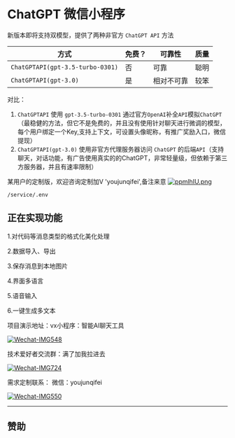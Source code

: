 # ChatGPT 微信小程序

新版本即将支持双模型，提供了两种非官方 `ChatGPT API` 方法

| 方式                               | 免费？ | 可靠性     | 质量 |
|----------------------------------| ------ | ---------- |----|
| `ChatGPTAPI(gpt-3.5-turbo-0301)` | 否     | 可靠       | 聪明 |
| `ChatGPTAPI(gpt-3.0)`            | 是     | 相对不可靠 | 较笨 |

对比：
1. `ChatGPTAPI` 使用 `gpt-3.5-turbo-0301` 通过官方`OpenAI`补全`API`模拟`ChatGPT`（最稳健的方法，但它不是免费的，并且没有使用针对聊天进行微调的模型，每个用户绑定一个Key,支持上下文，可设置头像昵称，有推广奖励入口，微信提现）
2. `ChatGPTAPI(gpt-3.0)` 使用非官方代理服务器访问 `ChatGPT` 的后端`API`（支持聊天，对话功能，有广告使用真实的的ChatGPT，非常轻量级，但依赖于第三方服务器，并且有速率限制）

某用户的定制版，欢迎咨询定制加V 'youjunqifei',备注来意
<a href="https://imgse.com/i/ppmlhIU"><img src="https://s1.ax1x.com/2023/03/08/ppmlhIU.png" alt="ppmlhIU.png" border="0" /></a>



```
/service/.env
```

## 正在实现功能

1.对代码等消息类型的格式化美化处理

2.数据导入、导出

3.保存消息到本地图片

4.界面多语言

5.语音输入

6.一键生成多文本

项目演示地址：vx小程序：智能AI聊天工具

<a href='https://postimg.cc/Z9mhW6VT' target='_blank'><img src='https://i.postimg.cc/Z9mhW6VT/Wechat-IMG548.jpg' border='0' alt='Wechat-IMG548'/></a>

技术爱好者交流群：满了加我拉进去

<a href='https://postimg.cc/nCskD5Pk' target='_blank'><img src='https://i.postimg.cc/nCskD5Pk/Wechat-IMG724.jpg' border='0' alt='Wechat-IMG724'/></a>


需求定制联系： 微信：youjunqifei

<a href='https://postimg.cc/6TPVtcpG' target='_blank'><img src='https://i.postimg.cc/6TPVtcpG/Wechat-IMG550.jpg' border='0' alt='Wechat-IMG550'/></a>

-------------------------------------------------

## 赞助





